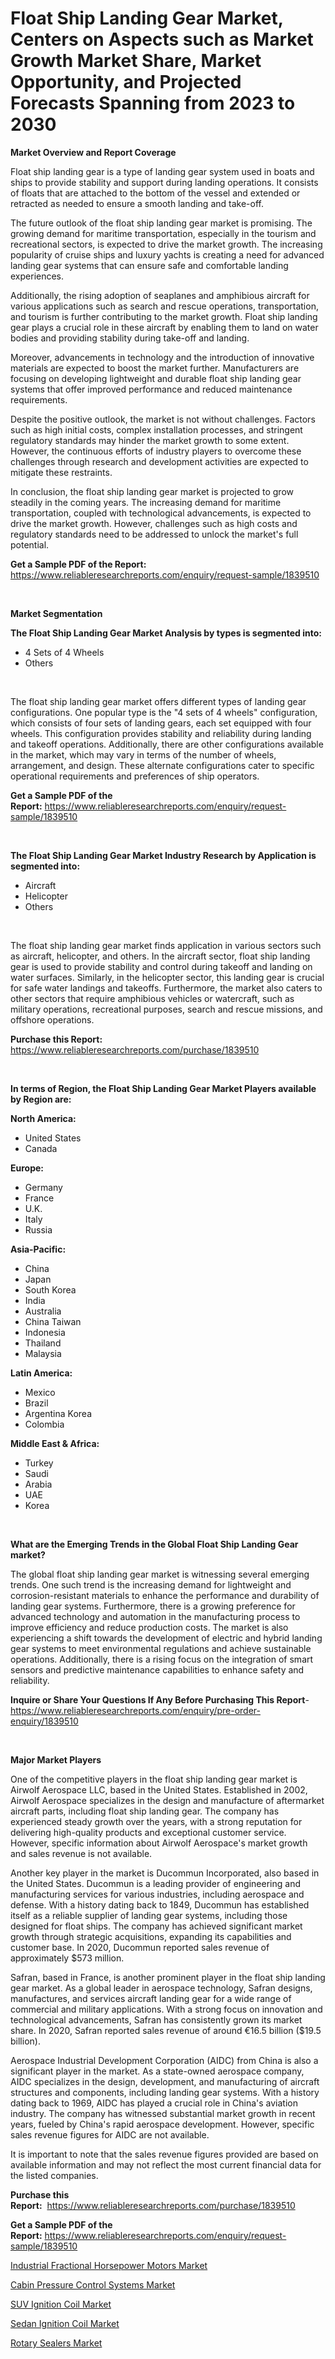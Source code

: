 <p><h1>Float Ship Landing Gear Market, Centers on Aspects such as Market Growth Market Share, Market Opportunity, and Projected Forecasts Spanning from 2023 to 2030</h1></p><p><strong>Market Overview and Report Coverage</strong></p>
<p><p>Float ship landing gear is a type of landing gear system used in boats and ships to provide stability and support during landing operations. It consists of floats that are attached to the bottom of the vessel and extended or retracted as needed to ensure a smooth landing and take-off.</p><p>The future outlook of the float ship landing gear market is promising. The growing demand for maritime transportation, especially in the tourism and recreational sectors, is expected to drive the market growth. The increasing popularity of cruise ships and luxury yachts is creating a need for advanced landing gear systems that can ensure safe and comfortable landing experiences.</p><p>Additionally, the rising adoption of seaplanes and amphibious aircraft for various applications such as search and rescue operations, transportation, and tourism is further contributing to the market growth. Float ship landing gear plays a crucial role in these aircraft by enabling them to land on water bodies and providing stability during take-off and landing.</p><p>Moreover, advancements in technology and the introduction of innovative materials are expected to boost the market further. Manufacturers are focusing on developing lightweight and durable float ship landing gear systems that offer improved performance and reduced maintenance requirements.</p><p>Despite the positive outlook, the market is not without challenges. Factors such as high initial costs, complex installation processes, and stringent regulatory standards may hinder the market growth to some extent. However, the continuous efforts of industry players to overcome these challenges through research and development activities are expected to mitigate these restraints.</p><p>In conclusion, the float ship landing gear market is projected to grow steadily in the coming years. The increasing demand for maritime transportation, coupled with technological advancements, is expected to drive the market growth. However, challenges such as high costs and regulatory standards need to be addressed to unlock the market's full potential.</p></p>
<p><strong>Get a Sample PDF of the Report:</strong> <a href="https://www.reliableresearchreports.com/enquiry/request-sample/1839510">https://www.reliableresearchreports.com/enquiry/request-sample/1839510</a></p>
<p>&nbsp;</p>
<p><strong>Market Segmentation</strong></p>
<p><strong>The Float Ship Landing Gear Market Analysis by types is segmented into:</strong></p>
<p><ul><li>4 Sets of 4 Wheels</li><li>Others</li></ul></p>
<p>&nbsp;</p>
<p><p>The float ship landing gear market offers different types of landing gear configurations. One popular type is the "4 sets of 4 wheels" configuration, which consists of four sets of landing gears, each set equipped with four wheels. This configuration provides stability and reliability during landing and takeoff operations. Additionally, there are other configurations available in the market, which may vary in terms of the number of wheels, arrangement, and design. These alternate configurations cater to specific operational requirements and preferences of ship operators.</p></p>
<p><strong>Get a Sample PDF of the Report:</strong>&nbsp;<a href="https://www.reliableresearchreports.com/enquiry/request-sample/1839510">https://www.reliableresearchreports.com/enquiry/request-sample/1839510</a></p>
<p>&nbsp;</p>
<p><strong>The Float Ship Landing Gear Market Industry Research by Application is segmented into:</strong></p>
<p><ul><li>Aircraft</li><li>Helicopter</li><li>Others</li></ul></p>
<p>&nbsp;</p>
<p><p>The float ship landing gear market finds application in various sectors such as aircraft, helicopter, and others. In the aircraft sector, float ship landing gear is used to provide stability and control during takeoff and landing on water surfaces. Similarly, in the helicopter sector, this landing gear is crucial for safe water landings and takeoffs. Furthermore, the market also caters to other sectors that require amphibious vehicles or watercraft, such as military operations, recreational purposes, search and rescue missions, and offshore operations.</p></p>
<p><strong>Purchase this Report:</strong>&nbsp; <a href="https://www.reliableresearchreports.com/purchase/1839510">https://www.reliableresearchreports.com/purchase/1839510</a></p>
<p>&nbsp;</p>
<p><strong>In terms of Region, the Float Ship Landing Gear Market Players available by Region are:</strong></p>
<p>
    <p> <strong> North America: </strong>
        <ul>
            <li>United States</li>
            <li>Canada</li>
        </ul>
        </p> 
    <p> <strong> Europe: </strong>
        <ul>
            <li>Germany</li>
            <li>France</li>
            <li>U.K.</li>
            <li>Italy</li>
            <li>Russia</li>
        </ul>
        </p> 
    <p> <strong> Asia-Pacific: </strong>
        <ul>
            <li>China</li>
            <li>Japan</li>
            <li>South Korea</li>
            <li>India</li>
            <li>Australia</li>
            <li>China Taiwan</li>
            <li>Indonesia</li>
            <li>Thailand</li>
            <li>Malaysia</li>
        </ul>
        </p> 
    <p> <strong> Latin America: </strong>
        <ul>
            <li>Mexico</li>
            <li>Brazil</li>
            <li>Argentina Korea</li>
            <li>Colombia</li>
        </ul>
        </p> 
    <p> <strong> Middle East & Africa: </strong>
        <ul>
            <li>Turkey</li>
            <li>Saudi</li>
            <li>Arabia</li>
            <li>UAE</li>
            <li>Korea</li>
        </ul>
    </p>
    </p>
<p>&nbsp;</p>
<p><strong>What are the Emerging Trends in the Global Float Ship Landing Gear market?</strong></p>
<p><p>The global float ship landing gear market is witnessing several emerging trends. One such trend is the increasing demand for lightweight and corrosion-resistant materials to enhance the performance and durability of landing gear systems. Furthermore, there is a growing preference for advanced technology and automation in the manufacturing process to improve efficiency and reduce production costs. The market is also experiencing a shift towards the development of electric and hybrid landing gear systems to meet environmental regulations and achieve sustainable operations. Additionally, there is a rising focus on the integration of smart sensors and predictive maintenance capabilities to enhance safety and reliability.</p></p>
<p><strong>Inquire or Share Your Questions If Any Before Purchasing This Report</strong>- <a href="https://www.reliableresearchreports.com/enquiry/pre-order-enquiry/1839510">https://www.reliableresearchreports.com/enquiry/pre-order-enquiry/1839510</a></p>
<p>&nbsp;</p>
<p><strong>Major Market Players</strong></p>
<p><p>One of the competitive players in the float ship landing gear market is Airwolf Aerospace LLC, based in the United States. Established in 2002, Airwolf Aerospace specializes in the design and manufacture of aftermarket aircraft parts, including float ship landing gear. The company has experienced steady growth over the years, with a strong reputation for delivering high-quality products and exceptional customer service. However, specific information about Airwolf Aerospace's market growth and sales revenue is not available.</p><p>Another key player in the market is Ducommun Incorporated, also based in the United States. Ducommun is a leading provider of engineering and manufacturing services for various industries, including aerospace and defense. With a history dating back to 1849, Ducommun has established itself as a reliable supplier of landing gear systems, including those designed for float ships. The company has achieved significant market growth through strategic acquisitions, expanding its capabilities and customer base. In 2020, Ducommun reported sales revenue of approximately $573 million.</p><p>Safran, based in France, is another prominent player in the float ship landing gear market. As a global leader in aerospace technology, Safran designs, manufactures, and services aircraft landing gear for a wide range of commercial and military applications. With a strong focus on innovation and technological advancements, Safran has consistently grown its market share. In 2020, Safran reported sales revenue of around €16.5 billion ($19.5 billion).</p><p>Aerospace Industrial Development Corporation (AIDC) from China is also a significant player in the market. As a state-owned aerospace company, AIDC specializes in the design, development, and manufacturing of aircraft structures and components, including landing gear systems. With a history dating back to 1969, AIDC has played a crucial role in China's aviation industry. The company has witnessed substantial market growth in recent years, fueled by China's rapid aerospace development. However, specific sales revenue figures for AIDC are not available.</p><p>It is important to note that the sales revenue figures provided are based on available information and may not reflect the most current financial data for the listed companies.</p></p>
<p><strong>Purchase this Report:</strong>&nbsp;&nbsp;<a href="https://www.reliableresearchreports.com/purchase/1839510">https://www.reliableresearchreports.com/purchase/1839510</a></p>
<p></p>
<p><strong>Get a Sample PDF of the Report:</strong>&nbsp;<a href="https://www.reliableresearchreports.com/enquiry/request-sample/1839510">https://www.reliableresearchreports.com/enquiry/request-sample/1839510</a></p>
<p><p><a href="https://medium.com/@helenablick2023/industrial-fractional-horsepower-motors-market-trends-forecast-and-competitive-analysis-to-2030-0746c4a11b52">Industrial Fractional Horsepower Motors Market</a></p><p><a href="https://medium.com/@dorothypeters68/cabin-pressure-control-systems-market-competitive-analysis-market-trends-and-forecast-to-2030-a77439292f97">Cabin Pressure Control Systems Market</a></p><p><a href="https://github.com/ashepherd82/Market-Research-Report-List-1/blob/main/suv-ignition-coil-market.md">SUV Ignition Coil Market</a></p><p><a href="https://github.com/FassouRP/Market-Research-Report-List-1/blob/main/sedan-ignition-coil-market.md">Sedan Ignition Coil Market</a></p><p><a href="https://www.linkedin.com/pulse/rotary-sealers-market-size-share-amp-trends-analysis-report-d6ate/">Rotary Sealers Market</a></p></p>